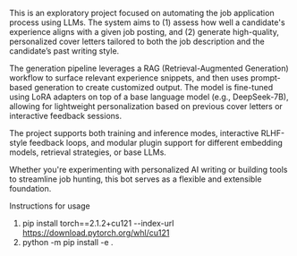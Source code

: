 
This is an exploratory project focused on automating the job application process using LLMs. The system aims to (1) assess how well a candidate's experience aligns with a given job posting, and (2) generate high-quality, personalized cover letters tailored to both the job description and the candidate’s past writing style.

The generation pipeline leverages a RAG (Retrieval-Augmented Generation) workflow to surface relevant experience snippets, and then uses prompt-based generation to create customized output. The model is fine-tuned using LoRA adapters on top of a base language model (e.g., DeepSeek-7B), allowing for lightweight personalization based on previous cover letters or interactive feedback sessions.

The project supports both training and inference modes, interactive RLHF-style feedback loops, and modular plugin support for different embedding models, retrieval strategies, or base LLMs.

Whether you're experimenting with personalized AI writing or building tools to streamline job hunting, this bot serves as a flexible and extensible foundation.


Instructions for usage

1) pip install torch==2.1.2+cu121 --index-url https://download.pytorch.org/whl/cu121
2) python -m pip install -e .
